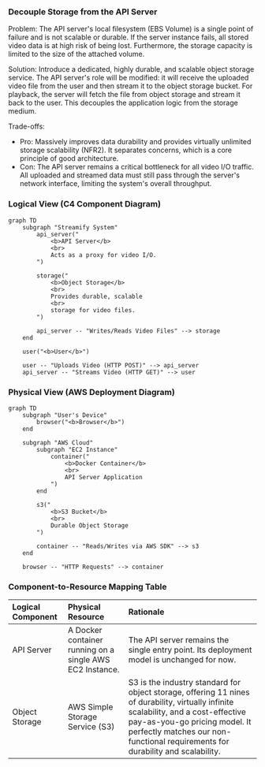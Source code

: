 ### **Decouple Storage from the API Server**

Problem:
The API server's local filesystem (EBS Volume) is a single point of failure and is not scalable or durable. If the server instance fails, all stored video data is at high risk of being lost. Furthermore, the storage capacity is limited to the size of the attached volume.

Solution:
Introduce a dedicated, highly durable, and scalable object storage service. The API server's role will be modified: it will receive the uploaded video file from the user and then stream it to the object storage bucket. For playback, the server will fetch the file from object storage and stream it back to the user. This decouples the application logic from the storage medium.

Trade-offs:
- Pro: Massively improves data durability and provides virtually unlimited storage scalability (NFR2). It separates concerns, which is a core principle of good architecture.
- Con: The API server remains a critical bottleneck for all video I/O traffic. All uploaded and streamed data must still pass through the server's network interface, limiting the system's overall throughput.

### **Logical View (C4 Component Diagram)**

```mermaid
graph TD
    subgraph "Streamify System"
        api_server("
            <b>API Server</b>
            <br>
            Acts as a proxy for video I/O.
        ")

        storage("
            <b>Object Storage</b>
            <br>
            Provides durable, scalable
            <br>
            storage for video files.
        ")

        api_server -- "Writes/Reads Video Files" --> storage
    end

    user("<b>User</b>")

    user -- "Uploads Video (HTTP POST)" --> api_server
    api_server -- "Streams Video (HTTP GET)" --> user
```

### **Physical View (AWS Deployment Diagram)**

```mermaid
graph TD
    subgraph "User's Device"
        browser("<b>Browser</b>")
    end

    subgraph "AWS Cloud"
        subgraph "EC2 Instance"
            container("
                <b>Docker Container</b>
                <br>
                API Server Application
            ")
        end
        
        s3("
            <b>S3 Bucket</b>
            <br>
            Durable Object Storage
        ")

        container -- "Reads/Writes via AWS SDK" --> s3
    end
    
    browser -- "HTTP Requests" --> container
```

### **Component-to-Resource Mapping Table**

| Logical Component | Physical Resource                                     | Rationale                                                                                                                                                             |
| :---------------- | :---------------------------------------------------- | :-------------------------------------------------------------------------------------------------------------------------------------------------------------------- |
| API Server        | A Docker container running on a single AWS EC2 Instance. | The API server remains the single entry point. Its deployment model is unchanged for now.                                                                            |
| Object Storage    | AWS Simple Storage Service (S3)                         | S3 is the industry standard for object storage, offering 11 nines of durability, virtually infinite scalability, and a cost-effective pay-as-you-go pricing model. It perfectly matches our non-functional requirements for durability and scalability. |
